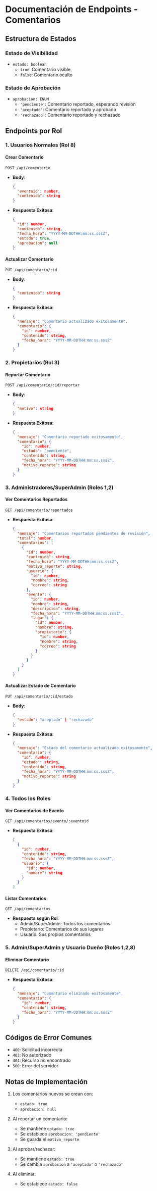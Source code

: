# Documentación de Endpoints - Comentarios

## Estructura de Estados

### Estado de Visibilidad
- `estado: boolean`
  - `true`: Comentario visible
  - `false`: Comentario oculto

### Estado de Aprobación
- `aprobacion: ENUM`
  - `'pendiente'`: Comentario reportado, esperando revisión
  - `'aceptado'`: Comentario reportado y aprobado
  - `'rechazado'`: Comentario reportado y rechazado

## Endpoints por Rol

### 1. Usuarios Normales (Rol 8)

#### Crear Comentario
```http
POST /api/comentario
```
- **Body**:
  ```json
  {
    "eventoid": number,
    "contenido": string
  }
  ```
- **Respuesta Exitosa**:
  ```json
  {
    "id": number,
    "contenido": string,
    "fecha_hora": "YYYY-MM-DDTHH:mm:ss.sssZ",
    "estado": true,
    "aprobacion": null
  }
  ```

#### Actualizar Comentario
```http
PUT /api/comentario/:id
```
- **Body**:
  ```json
  {
    "contenido": string
  }
  ```
- **Respuesta Exitosa**:
  ```json
  {
    "mensaje": "Comentario actualizado exitosamente",
    "comentario": {
      "id": number,
      "contenido": string,
      "fecha_hora": "YYYY-MM-DDTHH:mm:ss.sssZ"
    }
  }
  ```

### 2. Propietarios (Rol 3)

#### Reportar Comentario
```http
POST /api/comentario/:id/reportar
```
- **Body**:
  ```json
  {
    "motivo": string
  }
  ```
- **Respuesta Exitosa**:
  ```json
  {
    "mensaje": "Comentario reportado exitosamente",
    "comentario": {
      "id": number,
      "estado": "pendiente",
      "contenido": string,
      "fecha_hora": "YYYY-MM-DDTHH:mm:ss.sssZ",
      "motivo_reporte": string
    }
  }
  ```

### 3. Administradores/SuperAdmin (Roles 1,2)

#### Ver Comentarios Reportados
```http
GET /api/comentario/reportados
```
- **Respuesta Exitosa**:
  ```json
  {
    "mensaje": "Comentarios reportados pendientes de revisión",
    "total": number,
    "comentarios": [
      {
        "id": number,
        "contenido": string,
        "fecha_hora": "YYYY-MM-DDTHH:mm:ss.sssZ",
        "motivo_reporte": string,
        "usuario": {
          "id": number,
          "nombre": string,
          "correo": string
        },
        "evento": {
          "id": number,
          "nombre": string,
          "descripcion": string,
          "fecha_hora": "YYYY-MM-DDTHH:mm:ss.sssZ",
          "lugar": {
            "id": number,
            "nombre": string,
            "propietario": {
              "id": number,
              "nombre": string,
              "correo": string
            }
          }
        }
      }
    ]
  }
  ```

#### Actualizar Estado de Comentario
```http
PUT /api/comentario/:id/estado
```
- **Body**:
  ```json
  {
    "estado": "aceptado" | "rechazado"
  }
  ```
- **Respuesta Exitosa**:
  ```json
  {
    "mensaje": "Estado del comentario actualizado exitosamente",
    "comentario": {
      "id": number,
      "estado": string,
      "contenido": string,
      "fecha_hora": "YYYY-MM-DDTHH:mm:ss.sssZ",
      "motivo_reporte": string
    }
  }
  ```

### 4. Todos los Roles

#### Ver Comentarios de Evento
```http
GET /api/comentarios/evento/:eventoid
```
- **Respuesta Exitosa**:
  ```json
  [
    {
      "id": number,
      "contenido": string,
      "fecha_hora": "YYYY-MM-DDTHH:mm:ss.sssZ",
      "usuario": {
        "id": number,
        "nombre": string
      }
    }
  ]
  ```

#### Listar Comentarios
```http
GET /api/comentarios
```
- **Respuesta según Rol**:
  - Admin/SuperAdmin: Todos los comentarios
  - Propietario: Comentarios de sus lugares
  - Usuario: Sus propios comentarios

### 5. Admin/SuperAdmin y Usuario Dueño (Roles 1,2,8)

#### Eliminar Comentario
```http
DELETE /api/comentario/:id
```
- **Respuesta Exitosa**:
  ```json
  {
    "mensaje": "Comentario eliminado exitosamente",
    "comentario": {
      "id": number,
      "contenido": string,
      "fecha_hora": "YYYY-MM-DDTHH:mm:ss.sssZ"
    }
  }
  ```

## Códigos de Error Comunes

- `400`: Solicitud incorrecta
- `403`: No autorizado
- `404`: Recurso no encontrado
- `500`: Error del servidor

## Notas de Implementación

1. Los comentarios nuevos se crean con:
   - `estado: true`
   - `aprobacion: null`

2. Al reportar un comentario:
   - Se mantiene `estado: true`
   - Se establece `aprobacion: 'pendiente'`
   - Se guarda el `motivo_reporte`

3. Al aprobar/rechazar:
   - Se mantiene `estado: true`
   - Se cambia `aprobacion` a `'aceptado'` o `'rechazado'`

4. Al eliminar:
   - Se establece `estado: false` 